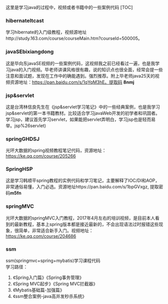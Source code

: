 这里是学习java的过程中，视频或者书籍中的一些案例代码
[TOC]
### hibernateItcast
学习hibernate的入门级教程，视频源地址http://study.163.com/course/courseMain.htm?courseId=500005。


### javaSEbixiangdong
这是毕向东javaSE视频的一些案例代码，这视频我之前已经看过一遍，也是我学习java的入门视频。毕老师讲课风格很有趣，说的知识点也很全面，经常会提一些注意和面试题，发现在工作中的确能遇到。强烈推荐。附上毕老师java25天的视频资源地址：https://pan.baidu.com/s/1qYqM3hE。提取码 **8nmj**

### jsp&servlet
这是台湾林信良先生在《jsp&servlet学习笔记》中的一些经典案例，也是我学习jsp&servlet的第一本书籍教材。比较适合学习javaWeb开发的初学者和巩固者。学习jsp，建议首先学习servlet，如果能把servlet弄明白，学习jsp也是轻而易举。jsp%26servlet)

### springGHDSJ
光环大数据的spring视频教程笔记代码，资源地址：https://ke.qq.com/course/205266


### SpringHSP
这是学习韩顺平spring教程的实例代码和学习笔记，主要解释了IOC/DI和AOP，非常通俗易懂，入门必选。资源地址https://pan.baidu.com/s/1bpGVxgz, 提取密码**m5fn**


### springMVC
光环大数据的springMVC入门教程，2017年4月左右的培训视频，是目前本人看到的最新教程，基本上spring版本都是接近最新的，不会出现语法过时报错这些现象，很简单，非常适合新手入门。视频地址：https://ke.qq.com/course/204686 


### ssm
ssm(springmvc+spring+mybatis)学习课程代码  
学习路径：
1. 《Spring入门篇》《Spring事务管理》
2. 《Spring MVC起步》《Spring MVC拦截器》
3. 《Mybatis基础篇-加强篇》
4. 《ssm整合案例-java高并发秒杀系统》
